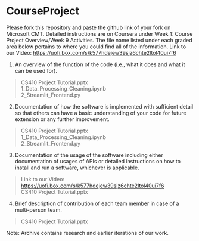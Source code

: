 # CourseProject

Please fork this repository and paste the github link of your fork on Microsoft CMT. Detailed instructions are on Coursera under Week 1: Course Project Overview/Week 9 Activities.  The file name listed under each graded area below pertains to where you could find all of the information.  Link to our Video:  https://uofi.box.com/s/k577hdejew39sjz6chte2ltol40ui7f6

1) An overview of the function of the code (i.e., what it does and what it can be used for). 

>CS410 Project Tutorial.pptx <br/>
>1_Data_Processing_Cleaning.ipynb <br/>
>2_Streamlit_Frontend.py <br/>

2) Documentation of how the software is implemented with sufficient detail so that others can have a basic understanding of your code for future extension or any further improvement.

>CS410 Project Tutorial.pptx <br/>
>1_Data_Processing_Cleaning.ipynb <br/>
>2_Streamlit_Frontend.py <br/>

3) Documentation of the usage of the software including either documentation of usages of APIs or detailed instructions on how to install and run a software, whichever is applicable.

>Link to our Video: https://uofi.box.com/s/k577hdejew39sjz6chte2ltol40ui7f6<br/>
>CS410 Project Tutorial.pptx <br/>

4) Brief description of contribution of each team member in case of a multi-person team.

>CS410 Project Tutorial.pptx <br/>

Note: Archive contains research and earlier iterations of our work.
